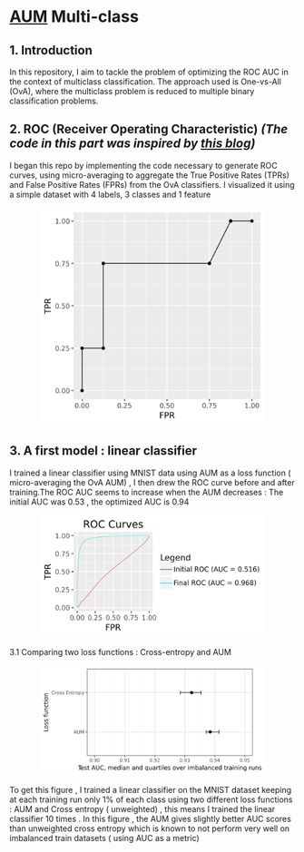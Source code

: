 # [AUM](https://www.jmlr.org/papers/v24/21-0751.html) Multi-class



## 1. Introduction

In this repository, I aim to tackle the problem of optimizing the ROC AUC in the context of multiclass classification. The approach used is One-vs-All (OvA), where the multiclass problem is reduced to multiple binary classification problems.

## 2. ROC (Receiver Operating Characteristic) *(The code in this part was inspired by [this blog](https://tdhock.github.io/blog/2024/torch-roc-aum/))*

I began this repo by implementing the code necessary to generate ROC curves, using micro-averaging to aggregate the True Positive Rates (TPRs) and False Positive Rates (FPRs) from the OvA classifiers. I visualized it using a simple dataset with 4 labels, 3 classes and 1 feature 
<p align="center">
  <img src="Figure-ROC-multiclass/ROC_multiclass_micro_plot.png" alt="Description" width="400"/>
</p>

## 3. A first model : linear classifier
I trained a linear classifier using MNIST data using AUM as a loss function ( micro-averaging the OvA AUM) , I then drew the ROC curve before and after training.The ROC AUC seems to increase when the AUM decreases : The initial AUC was 0.53 , the optimized AUC is 0.94
<p align="center">
  <img src="Figure-ROC-Linear-Training-AUM/ROC_Linear_Training_AUM.png" alt="Description" width="400"/>
</p>
3.1 Comparing two loss functions : Cross-entropy and AUM
<p align="center">
  <img src="Figure-Comparing-CE-AUM\AUMvsCE.png" alt="Description" width="400"/>
</p>
To get this figure , I trained a linear classifier on the MNIST dataset keeping at each training run only 1% of each class using two different loss functions : AUM and Cross entropy ( unweighted) , this means I trained the linear classifier 10 times . In this figure , the AUM gives slightly better AUC scores than unweighted cross entropy which is known to not perform very well on imbalanced train datasets ( using AUC as a metric)
